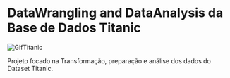 # DataWrangling and DataAnalysis da Base de Dados Titanic




![GifTitanic](https://user-images.githubusercontent.com/54869201/149949807-75249489-c8f9-427d-96b6-954f8b8ad8f8.gif)


Projeto focado na Transformação, preparação e análise dos dados do Dataset Titanic.
